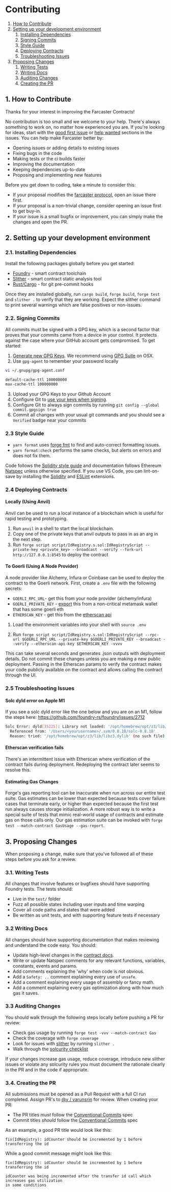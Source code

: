 # Contributing

1. [How to Contribute](#1-how-to-contribute)
2. [Setting up your development environment](#2-setting-up-your-development-environment)
   1. [Installing Dependencies](#21-installing-dependencies)
   2. [Signing Commits](#22-signing-commits)
   3. [Style Guide](#23-style-guide)
   4. [Deploying Contracts](#24-deploying-contracts)
   5. [Troubleshooting Issues](#25-troubleshooting-issues)
3. [Proposing Changes](#3-proposing-changes)
   1. [Writing Tests](#31-writing-tests)
   2. [Writing Docs](#32-writing-docs)
   3. [Auditing Changes](#33-auditing-changes)
   4. [Creating the PR](#34-creating-the-pr)

## 1. How to Contribute

Thanks for your interest in improving the Farcaster Contracts!

No contribution is too small and we welcome to your help. There's always something to work on, no matter how
experienced you are. If you're looking for ideas, start with the
[good first issue](https://github.com/farcasterxyz/contracts/issues?q=is%3Aissue+is%3Aopen+label%3A%22good+first+issue%22)
or [help wanted](https://github.com/farcasterxyz/contracts/issues?q=is%3Aopen+is%3Aissue+label%3A%22help+wanted%22)
sections in the issues. You can help make Farcaster better by:

- Opening issues or adding details to existing issues
- Fixing bugs in the code
- Making tests or the ci builds faster
- Improving the documentation
- Keeping dependencies up-to-date
- Proposing and implementing new features

Before you get down to coding, take a minute to consider this:

- If your proposal modifies the [farcaster protocol](https://github.com/farcasterxyz/protocol/), open an issue there
  first.
- If your proposal is a non-trivial change, consider opening an issue first to get buy-in.
- If your issue is a small bugfix or improvement, you can simply make the changes and open the PR.

## 2. Setting up your development environment

### 2.1. Installing Dependencies

Install the following packages globally before you get started:

- [Foundry](https://github.com/foundry-rs/foundry) - smart contract toolchain
- [Slither](https://github.com/crytic/slither#how-to-install) - smart contract static analysis tool
- [Rust/Cargo](https://doc.rust-lang.org/cargo/getting-started/installation.html) - for git pre-commit hooks

Once they are installed globally, run `cargo build`, `forge build`, `forge test` and `slither .` to verify that they
are working. Expect the slither command to print several warnings which are false positives or non-issues.

### 2.2. Signing Commits

All commits must be signed with a GPG key, which is a second factor that proves that your commits came from a device
in your control. It protects against the case where your GitHub account gets compromised. To get started:

1. [Generate new GPG Keys](https://help.github.com/en/github/authenticating-to-github/generating-a-new-gpg-key). We
   recommend using [GPG Suite](https://gpgtools.org/) on OSX.
2. Use `gpg-agent` to remember your password locally

```bash
vi ~/.gnupg/gpg-agent.conf

default-cache-ttl 100000000
max-cache-ttl 100000000
```

3. Upload your GPG Keys to your Github Account
4. Configure Git to [use your keys when signing](https://help.github.com/en/github/authenticating-to-github/telling-git-about-your-signing-key).
5. Configure Git to always sign commits by running `git config --global commit.gpgsign true`
6. Commit all changes with your usual git commands and you should see a `Verified` badge near your commits

### 2.3 Style Guide

- `yarn format` uses [forge fmt](https://github.com/foundry-rs/foundry/tree/master/forge) to find and
  auto-correct formatting issues.
- `yarn format:check` performs the same checks, but alerts on errors and does not fix them.

Code follows the [Solidity style guide](https://docs.soliditylang.org/en/v0.8.18/style-guide.html) and documentation
follows Ethereum [Natspec](https://docs.soliditylang.org/en/develop/natspec-format.html) unless otherwise specified. If
you use VS Code, you can lint-on-save by installing the [Solidity](https://marketplace.visualstudio.com/items?itemName=JuanBlanco.solidity)
and [ESLint](https://marketplace.visualstudio.com/items?itemName=dbaeumer.vscode-eslint) extensions.

### 2.4 Deploying Contracts

#### Locally (Using Anvil)

Anvil can be used to run a local instance of a blockchain which is useful for rapid testing and prototyping.

1. Run `anvil` in a shell to start the local blockchain.
2. Copy one of the private keys that anvil outputs to pass in as an arg in the next step.
3. Run `forge script script/IdRegistry.s.sol:IdRegistryScript --private-key <private_key> --broadcast --verify --fork-url http://127.0.0.1:8545`
   to deploy the contract

#### To Goerli (Using A Node Provider)

A node provider like Alchemy, Infura or Coinbase can be used to deploy the contract to the Goerli network. First,
create a `.env` file with the following secrets:

- `GOERLI_RPC_URL`- get this from your node provider (alchemy/infura)
- `GOERLI_PRIVATE_KEY` - [export](https://metamask.zendesk.com/hc/en-us/articles/360015289632-How-to-export-an-account-s-private-key)
  this from a non-critical metamask wallet that has some goerli eth
- `ETHERSCAN_KEY` - get this from the [etherscan api](https://etherscan.io/myapikey.)

1. Load the environment variables into your shell with `source .env`

2. Run `forge script script/IdRegistry.s.sol:IdRegistryScript --rpc-url $GOERLI_RPC_URL --private-key $GOERLI_PRIVATE_KEY --broadcast --verify --etherscan-api-key $ETHERSCAN_KEY -vvvv`

This can take several seconds and generates .json outputs with deployment details. Do not commit these changes unless
you are making a new public deployment. Passing in the Etherscan params to verify the contract makes your code publicly
available on the contract and allows calling the contract through the UI.

### 2.5 Troubleshooting Issues

#### Solc dyld error on Apple M1

If you see a solc dyld error like the one below and you are on an M1, follow the steps here:
https://github.com/foundry-rs/foundry/issues/2712

```bash
Solc Error: dyld[35225]: Library not loaded: '/opt/homebrew/opt/z3/lib/libz3.dylib'
  Referenced from: '/Users/<yourusername>/.svm/0.8.18/solc-0.8.18'
  Reason: tried: '/opt/homebrew/opt/z3/lib/libz3.dylib' (no such file), '/usr/local/lib/libz3.dylib' (no such file), '/usr/lib/libz3.dylib' (no such file)
```

#### Etherscan verification fails

There's an intermittent issue with Etherscan where verification of the contract fails during deployment. Redeploying
the contract later seems to resolve this.

#### Estimating Gas Changes

Forge's gas reporting tool can be inaccurate when run across our entire test suite. Gas estimates can be lower than
expected because tests cover failure cases that terminate early, or higher than expected because the first test run
always causes storage initialization. A more robust way is to write a special suite of tests that mimic real-world
usage of contracts and estimate gas on those calls only. Our gas estimation suite can be invoked with
`forge test --match-contract GasUsage --gas-report`.

## 3. Proposing Changes

When proposing a change, make sure that you've followed all of these steps before you ask for a review.

### 3.1. Writing Tests

All changes that involve features or bugfixes should have supporting Foundry tests. The tests should:

- Live in the `test/` folder
- Fuzz all possible states including user inputs and time warping
- Cover all code paths and states that were added
- Be written as unit tests, and with supporting feature tests if necessary

### 3.2 Writing Docs

All changes should have supporting documentation that makes reviewing and understand the code easy. You should:

- Update high-level changes in the [contract docs](docs/docs.md).
- Write or update Natspec comments for any relevant functions, variables, constants, events and params.
- Add comments explaining the 'why' when code is not obvious.
- Add a `Safety: ..` comment explaining every use of `unsafe`.
- Add a comment explaining every usage of assembly or fancy math.
- Add a comment explaining every gas optimization along with how much gas it saves.

### 3.3 Auditing Changes

You should walk through the following steps locally before pushing a PR for review:

- Check gas usage by running `forge test -vvv --match-contract Gas`
- Check the coverage with `forge coverage`
- Look for issues with [slither](https://github.com/crytic/slither) by running `slither .`
- Walk through the [solcurity checklist](https://github.com/transmissions11/solcurity)

If your changes increase gas usage, reduce coverage, introduce new slither issues or violate any solcurity rules
you must document the rationale clearly in the PR and in the code if appropriate.

### 3.4. Creating the PR

All submissions must be opened as a Pull Request with a full CI run completed. Assign PR's to [@v / varunsrin](https://github.com/varunsrin)
for review. When creating your PR:

- The PR titles _must_ follow the [Conventional Commits](https://www.conventionalcommits.org/en/v1.0.0/#summary) spec
- Commit titles _should_ follow the [Conventional Commits](https://www.conventionalcommits.org/en/v1.0.0/#summary) spec

As an example, a good PR title would look like this:

```
fix(IdRegistry): idCounter should be incremented by 1 before transferring the id
```

While a good commit message might look like this:

```
fix(IdRegistry): idCounter should be incremented by 1 before transferring the id

idCounter was being incremented after the transfer id call which increases gas utilization
in some conditions
```

